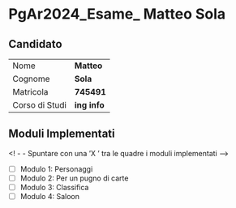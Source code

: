 # PgAr2024_Esame_ Matteo Sola

 ## Candidato

 |                |                    |
 | -------------- | ------------------ |
 | Nome           | **Matteo**       |
 | Cognome        | **Sola**         |
 | Matricola      | **745491**       |
 | Corso di Studi | **ing info**      |

 ## Moduli Implementati

 <! - - Spuntare con una ’X ’ tra le quadre i moduli implementati -->

 - [ ] Modulo 1: Personaggi
 - [ ] Modulo 2: Per un pugno di carte
 - [ ] Modulo 3: Classifica
 - [ ] Modulo 4: Saloon
